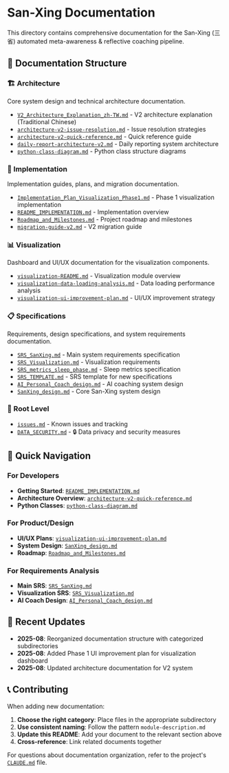 # San-Xing Documentation

This directory contains comprehensive documentation for the San-Xing (三省) automated meta-awareness & reflective coaching pipeline.

## 📁 Documentation Structure

### 🏗️ Architecture
Core system design and technical architecture documentation.

- [`V2_Architecture_Explanation_zh-TW.md`](architecture/V2_Architecture_Explanation_zh-TW.md) - V2 architecture explanation (Traditional Chinese)
- [`architecture-v2-issue-resolution.md`](architecture/architecture-v2-issue-resolution.md) - Issue resolution strategies
- [`architecture-v2-quick-reference.md`](architecture/architecture-v2-quick-reference.md) - Quick reference guide
- [`daily-report-architecture-v2.md`](architecture/daily-report-architecture-v2.md) - Daily reporting system architecture
- [`python-class-diagram.md`](architecture/python-class-diagram.md) - Python class structure diagrams

### 🚀 Implementation
Implementation guides, plans, and migration documentation.

- [`Implementation_Plan_Visualization_Phase1.md`](implementation/Implementation_Plan_Visualization_Phase1.md) - Phase 1 visualization implementation
- [`README_IMPLEMENTATION.md`](implementation/README_IMPLEMENTATION.md) - Implementation overview
- [`Roadmap_and_Milestones.md`](implementation/Roadmap_and_Milestones.md) - Project roadmap and milestones
- [`migration-guide-v2.md`](implementation/migration-guide-v2.md) - V2 migration guide

### 📊 Visualization
Dashboard and UI/UX documentation for the visualization components.

- [`visualization-README.md`](visualization/visualization-README.md) - Visualization module overview
- [`visualization-data-loading-analysis.md`](visualization/visualization-data-loading-analysis.md) - Data loading performance analysis
- [`visualization-ui-improvement-plan.md`](visualization/visualization-ui-improvement-plan.md) - UI/UX improvement strategy

### 📋 Specifications
Requirements, design specifications, and system requirements documentation.

- [`SRS_SanXing.md`](specifications/SRS_SanXing.md) - Main system requirements specification
- [`SRS_Visualization.md`](specifications/SRS_Visualization.md) - Visualization requirements
- [`SRS_metrics_sleep_phase.md`](specifications/SRS_metrics_sleep_phase.md) - Sleep metrics specification
- [`SRS_TEMPLATE.md`](specifications/SRS_TEMPLATE.md) - SRS template for new specifications
- [`AI_Personal_Coach_design.md`](specifications/AI_Personal_Coach_design.md) - AI coaching system design
- [`SanXing_design.md`](specifications/SanXing_design.md) - Core San-Xing system design

### 📝 Root Level
- [`issues.md`](issues.md) - Known issues and tracking
- [`DATA_SECURITY.md`](DATA_SECURITY.md) - 🔒 Data privacy and security measures

## 🎯 Quick Navigation

### For Developers
- **Getting Started**: [`README_IMPLEMENTATION.md`](implementation/README_IMPLEMENTATION.md)
- **Architecture Overview**: [`architecture-v2-quick-reference.md`](architecture/architecture-v2-quick-reference.md)
- **Python Classes**: [`python-class-diagram.md`](architecture/python-class-diagram.md)

### For Product/Design
- **UI/UX Plans**: [`visualization-ui-improvement-plan.md`](visualization/visualization-ui-improvement-plan.md)
- **System Design**: [`SanXing_design.md`](specifications/SanXing_design.md)
- **Roadmap**: [`Roadmap_and_Milestones.md`](implementation/Roadmap_and_Milestones.md)

### For Requirements Analysis
- **Main SRS**: [`SRS_SanXing.md`](specifications/SRS_SanXing.md)
- **Visualization SRS**: [`SRS_Visualization.md`](specifications/SRS_Visualization.md)
- **AI Coach Design**: [`AI_Personal_Coach_design.md`](specifications/AI_Personal_Coach_design.md)

## 🔄 Recent Updates

- **2025-08**: Reorganized documentation structure with categorized subdirectories
- **2025-08**: Added Phase 1 UI improvement plan for visualization dashboard
- **2025-08**: Updated architecture documentation for V2 system

## 📞 Contributing

When adding new documentation:

1. **Choose the right category**: Place files in the appropriate subdirectory
2. **Use consistent naming**: Follow the pattern `module-description.md`
3. **Update this README**: Add your document to the relevant section above
4. **Cross-reference**: Link related documents together

For questions about documentation organization, refer to the project's [`CLAUDE.md`](../CLAUDE.md) file.